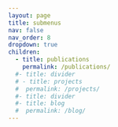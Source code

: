 ```yaml
---
layout: page
title: submenus
nav: false
nav_order: 8
dropdown: true
children:
  - title: publications
    permalink: /publications/
  #- title: divider
  # - title: projects
  #  permalink: /projects/
  #- title: divider
  #- title: blog
  #  permalink: /blog/
---
```


